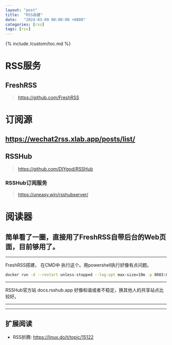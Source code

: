 ```yaml
---
layout: "post"
title:  "RSS自建"
date:   "2024-03-09 00:00:00 +0800"
categories: [rss]
tags: [rss]
---
```

{% include /custom/toc.md %}

# RSS服务
## FreshRSS
> https://github.com/FreshRSS

# 订阅源
## https://wechat2rss.xlab.app/posts/list/
## RSSHub
> https://github.com/DIYgod/RSSHub
### RSSHub订阅服务
> https://uneasy.win/rsshubserver/

# 阅读器
## 简单看了一圈，直接用了FreshRSS自带后台的Web页面，目前够用了。


---
FreshRSS搭建，
在CMD中 执行这个。用powershell执行好像有点问题。

```bash 
docker run -d --restart unless-stopped --log-opt max-size=10m -p 8083:80 -e TZ=Asia/Shanghai -e CRON_MIN="1,31" -v freshrss_data:/var/www/FreshRSS/data -v freshrss_extensions:/var/www/FreshRSS/extensions freshrss/freshrss
```
---

RSSHub官方站 docs.rsshub.app 好像和谐或者不稳定，换其他人的共享站点比较好。

---


---

## 扩展阅读

- RSS折腾: https://linux.do/t/topic/15122


